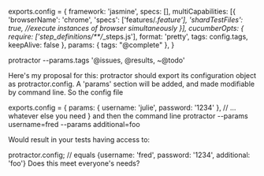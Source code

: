 exports.config = {
    framework: 'jasmine',
    specs: [],
    multiCapabilities: [{
        'browserName': 'chrome',
        'specs': ['features/*.feature'],
        'shardTestFiles': true, //execute instances of browser simultaneously
    }],
    cucumberOpts: {
        require: ['step_definitions/**/*_steps.js'],
        format: 'pretty',
        tags: config.tags,
        keepAlive: false
    },
    params: {
        tags: "@complete"
    },
}

protractor --params.tags '@issues, @results, ~@todo'

Here's my proposal for this: protractor should export its configuration object as protractor.config. A 'params' section will be added, and made modifiable by command line. So the config file

exports.config = {
  params: {
    username: 'julie',
    password: '1234'
  },
  // ... whatever else you need
}
and then the command line
protractor --params username=fred --params additional=foo

Would result in your tests having access to:

protractor.config; // equals {username: 'fred', password: '1234', additional: 'foo'}
Does this meet everyone's needs?



